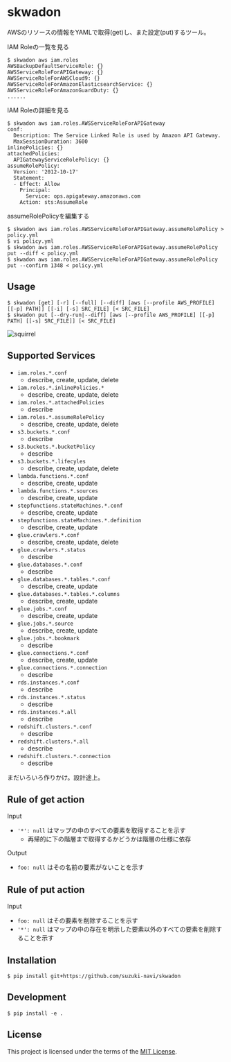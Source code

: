 # skwadon

AWSのリソースの情報をYAMLで取得(get)し、また設定(put)するツール。

IAM Roleの一覧を見る

    $ skwadon aws iam.roles
    AWSBackupDefaultServiceRole: {}
    AWSServiceRoleForAPIGateway: {}
    AWSServiceRoleForAWSCloud9: {}
    AWSServiceRoleForAmazonElasticsearchService: {}
    AWSServiceRoleForAmazonGuardDuty: {}
    ......

IAM Roleの詳細を見る

    $ skwadon aws iam.roles.AWSServiceRoleForAPIGateway
    conf:
      Description: The Service Linked Role is used by Amazon API Gateway.
      MaxSessionDuration: 3600
    inlinePolicies: {}
    attachedPolicies:
      APIGatewayServiceRolePolicy: {}
    assumeRolePolicy:
      Version: '2012-10-17'
      Statement:
      - Effect: Allow
        Principal:
          Service: ops.apigateway.amazonaws.com
        Action: sts:AssumeRole

assumeRolePolicyを編集する

    $ skwadon aws iam.roles.AWSServiceRoleForAPIGateway.assumeRolePolicy > policy.yml
    $ vi policy.yml
    $ skwadon aws iam.roles.AWSServiceRoleForAPIGateway.assumeRolePolicy put --diff < policy.yml
    $ skwadon aws iam.roles.AWSServiceRoleForAPIGateway.assumeRolePolicy put --confirm 1348 < policy.yml

## Usage

    $ skwadon [get] [-r] [--full] [--diff] [aws [--profile AWS_PROFILE] [[-p] PATH]] [[-i] [-s] SRC_FILE] [< SRC_FILE]
    $ skwadon put [--dry-run|--diff] [aws [--profile AWS_PROFILE] [[-p] PATH] [[-s] SRC_FILE]] [< SRC_FILE]

![squirrel](image.jpg)

## Supported Services

- `iam.roles.*.conf`
    - describe, create, update, delete
- `iam.roles.*.inlinePolicies.*`
    - describe, create, update, delete
- `iam.roles.*.attachedPolicies`
    - describe
- `iam.roles.*.assumeRolePolicy`
    - describe, create, update, delete
- `s3.buckets.*.conf`
    - describe
- `s3.buckets.*.bucketPolicy`
    - describe
- `s3.buckets.*.lifecyles`
    - describe, create, update, delete
- `lambda.functions.*.conf`
    - describe, create, update
- `lambda.functions.*.sources`
    - describe, create, update
- `stepfunctions.stateMachines.*.conf`
    - describe, create, update
- `stepfunctions.stateMachines.*.definition`
    - describe, create, update
- `glue.crawlers.*.conf`
    - describe, create, update, delete
- `glue.crawlers.*.status`
    - describe
- `glue.databases.*.conf`
    - describe
- `glue.databases.*.tables.*.conf`
    - describe, create, update
- `glue.databases.*.tables.*.columns`
    - describe, create, update
- `glue.jobs.*.conf`
    - describe, create, update
- `glue.jobs.*.source`
    - describe, create, update
- `glue.jobs.*.bookmark`
    - describe
- `glue.connections.*.conf`
    - describe, create, update
- `glue.connections.*.connection`
    - describe
- `rds.instances.*.conf`
    - describe
- `rds.instances.*.status`
    - describe
- `rds.instances.*.all`
    - describe
- `redshift.clusters.*.conf`
    - describe
- `redshift.clusters.*.all`
    - describe
- `redshift.clusters.*.connection`
    - describe

まだいろいろ作りかけ。設計途上。

## Rule of get action

Input

- `'*': null` はマップの中のすべての要素を取得することを示す
    - 再帰的に下の階層まで取得するかどうかは階層の仕様に依存

Output

- `foo: null` はその名前の要素がないことを示す

## Rule of put action

Input

- `foo: null` はその要素を削除することを示す
- `'*': null` はマップの中の存在を明示した要素以外のすべての要素を削除することを示す

## Installation

    $ pip install git+https://github.com/suzuki-navi/skwadon

## Development

    $ pip install -e .

## License

This project is licensed under the terms of the [MIT License](https://opensource.org/licenses/MIT).

